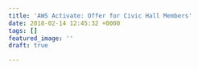 ```yaml
---
title: 'AWS Activate: Offer for Civic Hall Members'
date: 2018-02-14 12:45:32 +0000
tags: []
featured_image: ''
draft: true

---
```

